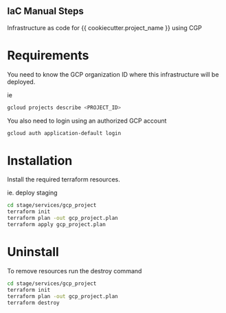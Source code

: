 ## IaC Manual Steps

Infrastructure as code for {{ cookiecutter.project_name }} using CGP

# Requirements

You need to know the GCP organization ID where this infrastructure will be deployed.

ie

```sh
gcloud projects describe <PROJECT_ID>
```

You also need to login using an authorized GCP account

```sh
gcloud auth application-default login
```

# Installation

Install the required terraform resources.

ie. deploy staging

```sh
cd stage/services/gcp_project
terraform init
terraform plan -out gcp_project.plan
terraform apply gcp_project.plan
```

# Uninstall

To remove resources run the destroy command

```sh
cd stage/services/gcp_project
terraform init
terraform plan -out gcp_project.plan
terraform destroy
```
